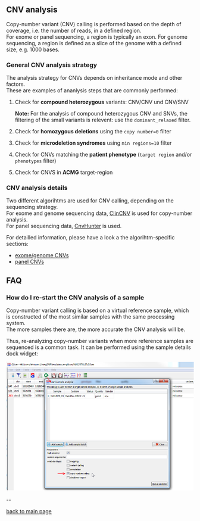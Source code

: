 ## CNV analysis

Copy-number variant (CNV) calling is performed based on the depth of coverage, i.e. the number of reads, in a defined region.  
For exome or panel sequencing, a region is typically an exon. For genome sequencing, a region is defined as a slice of the genome with a defined size, e.g. 1000 bases.

### General CNV analysis strategy

The analysis strategy for CNVs depends on inheritance mode and other factors.  
These are examples of ananlysis steps that are commonly performed:

1. Check for **compound heterozygous** variants: CNV/CNV und CNV/SNV
	
	**Note:** For the analysis of compound heterozygous CNV and SNVs, the filtering of the small variants is relevent: use the `dominant_relaxed` filter.

1. Check for **homozygous deletions** using the `copy number=0` filter
1. Check for **microdeletion syndromes** using `min regions=10` filter
1. Check for CNVs matching the **patient phenotype** (`target region` and/or `phenotypes` filter)
1. Check for CNVS in **ACMG** target-region

### CNV analysis details

Two different algorihtms are used for CNV calling, depending on the sequencing strategy.  
For exome and genome sequencing data, [ClinCNV](https://github.com/imgag/ClinCNV) is used for copy-number analysis.  
For panel sequencing data, [CnvHunter](https://github.com/imgag/ngs-bits/) is used.

For detailled information, please have a look a the algorihtm-specific sections:

- [exome/genome CNVs](cnv_analysis_clincnv.md)
- [panel CNVs](cnv_analysis_cnvhunter.md)

## FAQ

### How do I re-start the CNV analysis of a sample

Copy-number variant calling is based on a virtual reference sample, which is constructed of the most similar samples with the same processing system.  
The more samples there are, the more accurate the CNV analysis will be.

Thus, re-analyzing copy-number variants when more reference samples are sequenced is a common task. It can be performed using the sample details dock widget:

![alt text](cnv_reanalyze.png)

--

[back to main page](index.md)


























